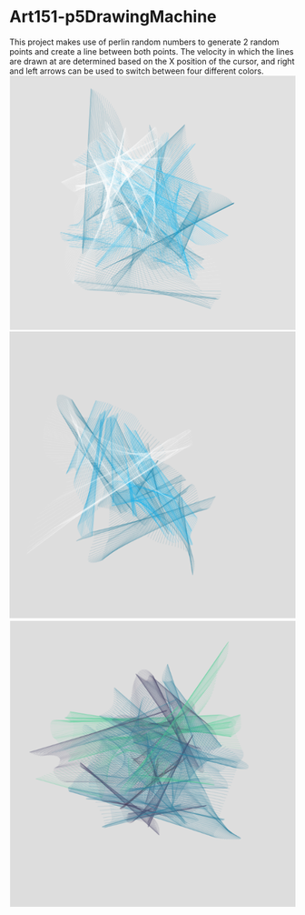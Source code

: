 # Art151-p5DrawingMachine

This project makes use of perlin random numbers to generate 2 random points and create a line between both points. The velocity in which the lines are drawn at are determined based on the X position of the cursor, and right and left arrows can be used to switch between four different colors. 
![](images/Screen%20Shot%202020-03-10%20at%209.11.13%20AM.png)
![](images/Screen%20Shot%202020-03-10%20at%201.24.42%20AM.png)
![](images/Screen%20Shot%202020-03-10%20at%201.18.15%20AM.png)

